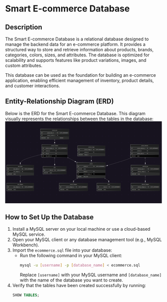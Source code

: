 # Smart E-commerce Database

## Description

The Smart E-commerce Database is a relational database designed to manage the backend data for an e-commerce platform. It provides a structured way to store and retrieve information about products, brands, categories, colors, sizes, and attributes. The database is optimized for scalability and supports features like product variations, images, and custom attributes.

This database can be used as the foundation for building an e-commerce application, enabling efficient management of inventory, product details, and customer interactions.

## Entity-Relationship Diagram (ERD)

Below is the ERD for the Smart E-commerce Database. This diagram visually represents the relationships between the tables in the database:
![alt text](image.png)

## How to Set Up the Database

1. Install a MySQL server on your local machine or use a cloud-based MySQL service.
2. Open your MySQL client or any database management tool (e.g., MySQL Workbench).
3. Import the `ecommerce.sql` file into your database:
   - Run the following command in your MySQL client:
     ```bash
     mysql -u [username] -p [database_name] < ecommerce.sql
     ```
     Replace `[username]` with your MySQL username and `[database_name]` with the name of the database you want to create.
4. Verify that the tables have been created successfully by running:
   ```sql
   SHOW TABLES;